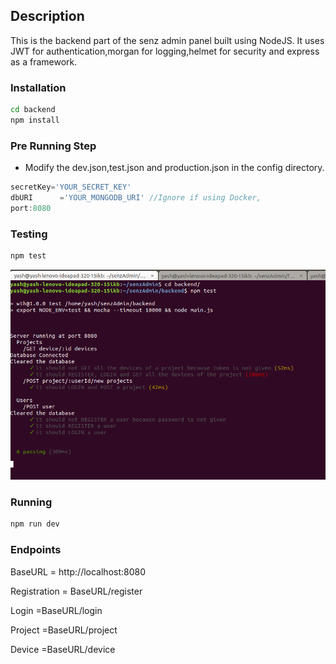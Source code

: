 ## Description
This is the backend part of the senz admin panel built using NodeJS.
It uses JWT for authentication,morgan for logging,helmet for security and express as a framework.

### Installation

```bash
cd backend
npm install
```
### Pre Running Step

- Modify the dev.json,test.json and production.json in the config directory.

```javascript
secretKey='YOUR_SECRET_KEY'
dbURI      ='YOUR_MONGODB_URI' //Ignore if using Docker,
port:8080
```

### Testing

```bash
npm test
```
![test pic](https://raw.githubusercontent.com/YashMeh/AdminPanel/master/backend/test.png?token=AfyO9PiyFswFvAGoEz8sebcfEVmD2_lBks5cqjlgwA%3D%3D)

### Running

```bash
npm run dev
```

### Endpoints

BaseURL = http://localhost:8080

Registration = BaseURL/register

Login        =BaseURL/login

Project    =BaseURL/project

Device    =BaseURL/device




